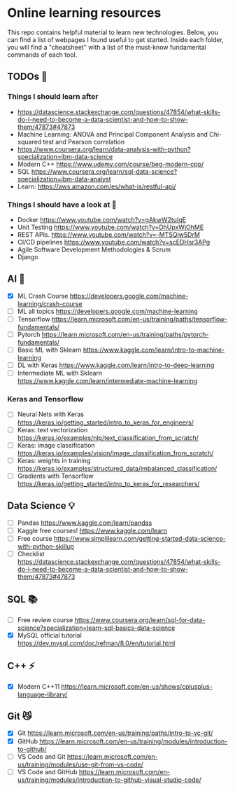 # Online learning resources

This repo contains helpful material to learn new technologies. Below, you can find a list of webpages I found useful to get started. Inside each folder, you will find a "cheatsheet" with a list of the must-know fundamental commands of each tool.

## TODOs 🥵
### Things I should learn after
- https://datascience.stackexchange.com/questions/47854/what-skills-do-i-need-to-become-a-data-scientist-and-how-to-show-them/47873#47873
- Machine Learning: ANOVA and Principal Component Analysis and Chi-squared test and Pearson correlation
- https://www.coursera.org/learn/data-analysis-with-python?specialization=ibm-data-science
- Modern C++ https://www.udemy.com/course/beg-modern-cpp/
- SQL https://www.coursera.org/learn/sql-data-science?specialization=ibm-data-analyst
- Learn: https://aws.amazon.com/es/what-is/restful-api/

### Things I should have a look at 🧐
- Docker https://www.youtube.com/watch?v=gAkwW2tuIqE
- Unit Testing https://www.youtube.com/watch?v=DhUpxWjOhME
- REST APIs. https://www.youtube.com/watch?v=-MTSQjw5DrM
- CI/CD pipelines https://www.youtube.com/watch?v=scEDHsr3APg
- Agile Software Development Methodologies & Scrum
- Django

## AI 🤖
- [x] ML Crash Course https://developers.google.com/machine-learning/crash-course
- [ ] ML all topics https://developers.google.com/machine-learning
- [ ] Tensorflow https://learn.microsoft.com/en-us/training/paths/tensorflow-fundamentals/
- [ ] Pytorch https://learn.microsoft.com/en-us/training/paths/pytorch-fundamentals/
- [ ] Basic ML with Sklearn https://www.kaggle.com/learn/intro-to-machine-learning
- [ ] DL with Keras https://www.kaggle.com/learn/intro-to-deep-learning
- [ ] Intermediate ML with Sklearn https://www.kaggle.com/learn/intermediate-machine-learning

### Keras and Tensorflow
- [ ] Neural Nets with Keras https://keras.io/getting_started/intro_to_keras_for_engineers/
- [ ] Keras: text vectorization https://keras.io/examples/nlp/text_classification_from_scratch/
- [ ] Keras: image classification https://keras.io/examples/vision/image_classification_from_scratch/
- [ ] Keras: weights in training https://keras.io/examples/structured_data/imbalanced_classification/
- [ ] Gradients with Tensorflow https://keras.io/getting_started/intro_to_keras_for_researchers/

## Data Science 💡
- [ ] Pandas https://www.kaggle.com/learn/pandas
- [ ] Kaggle free courses! https://www.kaggle.com/learn
- [ ] Free course https://www.simplilearn.com/getting-started-data-science-with-python-skillup
- [ ] Checklist https://datascience.stackexchange.com/questions/47854/what-skills-do-i-need-to-become-a-data-scientist-and-how-to-show-them/47873#47873

## SQL 📚
- [ ] Free review course https://www.coursera.org/learn/sql-for-data-science?specialization=learn-sql-basics-data-science
- [x] MySQL official tutorial https://dev.mysql.com/doc/refman/8.0/en/tutorial.html

## C++ ⚡
- [x] Modern C++11 https://learn.microsoft.com/en-us/shows/cplusplus-language-library/

## Git 😼
- [x] Git https://learn.microsoft.com/en-us/training/paths/intro-to-vc-git/
- [x] GitHub https://learn.microsoft.com/en-us/training/modules/introduction-to-github/
- [ ] VS Code and Git https://learn.microsoft.com/en-us/training/modules/use-git-from-vs-code/
- [ ] VS Code and GitHub https://learn.microsoft.com/en-us/training/modules/introduction-to-github-visual-studio-code/
